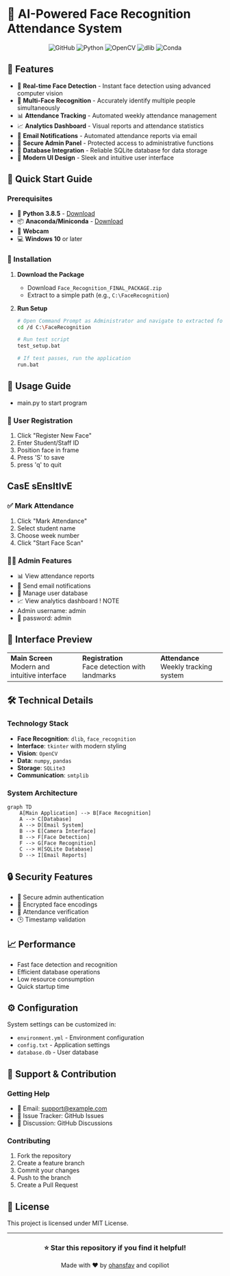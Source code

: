 # 🎯 AI-Powered Face Recognition Attendance System

<div align="center">

![GitHub](https://img.shields.io/badge/License-MIT-green.svg)
![Python](https://img.shields.io/badge/Python-3.8-blue?logo=python)
![OpenCV](https://img.shields.io/badge/OpenCV-4.8.0-red?logo=opencv)
![dlib](https://img.shields.io/badge/dlib-19.24-green)
![Conda](https://img.shields.io/badge/Conda-Required-yellow?logo=anaconda)

</div>

## 🌟 Features

- 🎥 **Real-time Face Detection** - Instant face detection using advanced computer vision
- 👥 **Multi-Face Recognition** - Accurately identify multiple people simultaneously
- 📊 **Attendance Tracking** - Automated weekly attendance management
- 📈 **Analytics Dashboard** - Visual reports and attendance statistics
- 📧 **Email Notifications** - Automated attendance reports via email
- 🔐 **Secure Admin Panel** - Protected access to administrative functions
- 💾 **Database Integration** - Reliable SQLite database for data storage
- 🎨 **Modern UI Design** - Sleek and intuitive user interface

## 🚀 Quick Start Guide

### Prerequisites

- 🐍 **Python 3.8.5** - [Download](https://www.python.org/downloads/release/python-385/)
- 📦 **Anaconda/Miniconda** - [Download](https://www.anaconda.com/download)
- 📸 **Webcam**
- 💻 **Windows 10** or later

### 🔧 Installation

1. **Download the Package**
   - Download `Face_Recognition_FINAL_PACKAGE.zip`
   - Extract to a simple path (e.g., `C:\FaceRecognition`)

2. **Run Setup**
   ```bash
   # Open Command Prompt as Administrator and navigate to extracted folder
   cd /d C:\FaceRecognition
   
   # Run test script
   test_setup.bat
   
   # If test passes, run the application
   run.bat
   ```

## 📱 Usage Guide
- main.py to start program
### 👤 User Registration
1. Click "Register New Face"
2. Enter Student/Staff ID
3. Position face in frame
4. Press 'S' to save
5. press 'q' to quit
## CasE sEnsItIvE

### ✅ Mark Attendance
1. Click "Mark Attendance"
2. Select student name
3. Choose week number
4. Click "Start Face Scan"

### 👨‍💼 Admin Features
- 📊 View attendance reports
- 📧 Send email notifications
- 👥 Manage user database
- 📈 View analytics dashboard
! NOTE
- Admin username: admin
- 🔐 password: admin

## 🎨 Interface Preview

<div align="center">
<table>
  <tr>
    <td><b>Main Screen</b><br>Modern and intuitive interface</td>
    <td><b>Registration</b><br>Face detection with landmarks</td>
    <td><b>Attendance</b><br>Weekly tracking system</td>
  </tr>
</table>
</div>

## 🛠️ Technical Details

### Technology Stack
- **Face Recognition**: `dlib`, `face_recognition`
- **Interface**: `tkinter` with modern styling
- **Vision**: `OpenCV`
- **Data**: `numpy`, `pandas`
- **Storage**: `SQLite3`
- **Communication**: `smtplib`

### System Architecture
```mermaid
graph TD
    A[Main Application] --> B[Face Recognition]
    A --> C[Database]
    A --> D[Email System]
    B --> E[Camera Interface]
    B --> F[Face Detection]
    F --> G[Face Recognition]
    C --> H[SQLite Database]
    D --> I[Email Reports]
```

## 🔒 Security Features
- 🔑 Secure admin authentication
- 🔐 Encrypted face encodings
- 📝 Attendance verification
- 🕒 Timestamp validation

## 📈 Performance
- Fast face detection and recognition
- Efficient database operations
- Low resource consumption
- Quick startup time

## ⚙️ Configuration
System settings can be customized in:
- `environment.yml` - Environment configuration
- `config.txt` - Application settings
- `database.db` - User database

## 🤝 Support & Contribution

### Getting Help
- 📧 Email: support@example.com
- 🐛 Issue Tracker: GitHub Issues
- 💬 Discussion: GitHub Discussions

### Contributing
1. Fork the repository
2. Create a feature branch
3. Commit your changes
4. Push to the branch
5. Create a Pull Request

## 📝 License
This project is licensed under MIT License.

---

<div align="center">

### ⭐ Star this repository if you find it helpful!

Made with ❤️ by [ohansfav](https://github.com/ohansfav) and copiliot

</div>
